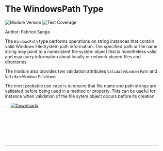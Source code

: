 # **The WindowsPath Type** 
![Module Version](https://img.shields.io/badge/version-0.0.0-teal) ![Test Coverage](https://img.shields.io/badge/coverage-0%25-teal)


Author: Fabrice Sanga

The `WindowsPath` type performs operations on string instances that contain valid Windows File System path information. The specified path or file name string may point to a nonexistent file system object that is nonetheless valid and may carry information about locally or network shared files and directories.

The module also provides two validation attributes `ValidateWindowsPath` and `ValidateWindowsFileName`.

The most probable use case is to ensure that file name and path strings are validated before being used in a method or property. This can be useful for instance when validation of the file sytem object occurs before its creation.

<img src="https://gistcdn.githack.com/sangafabrice/a8c75d6031a491c0907d5ca5eb5587e0/raw/406120be7a900c3998e33d7302772827f20539f0/automation.svg" alt="Custom Powershell Module Icon" width="3%"> [![Downloads](https://img.shields.io/powershellgallery/dt/WindowsPath?color=blue&label=PSGallery%20%E2%AC%87%EF%B8%8F)](https://www.powershellgallery.com/packages/WindowsPath)

---